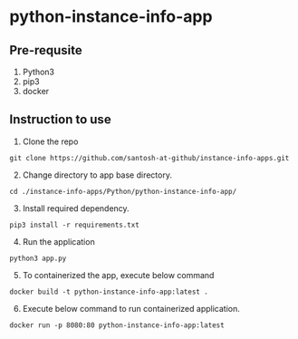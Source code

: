# python-instance-info-app

## Pre-requsite
1. Python3
2. pip3
3. docker

## Instruction to use

1. Clone the repo
```
git clone https://github.com/santosh-at-github/instance-info-apps.git
```

2. Change directory to app base directory.
```
cd ./instance-info-apps/Python/python-instance-info-app/
```

3. Install required dependency.
```
pip3 install -r requirements.txt
```

4. Run the application
```
python3 app.py
```
5. To containerized the app, execute below command
```
docker build -t python-instance-info-app:latest .
```

6. Execute below command to run containerized application.
```
docker run -p 8080:80 python-instance-info-app:latest
```
